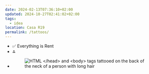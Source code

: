 ```yaml
---
date: 2024-02-13T07:36:10+02:00
updated: 2024-10-27T02:41:02+02:00
tags:
  - idea
location: Casa R19
permalink: /tattoos/
---
```

- ✅ Everything is Rent
- ⁂
- <figure><img alt='HTML </head> and <body> tags tattooed on the back of the neck of a person with long hair' src='https://oddstuffmagazine.com/wp-content/uploads/2018/01/My-college-friend-has-an-interesting-tattoo.jpg'></figure>

